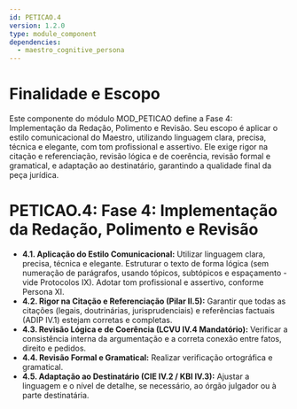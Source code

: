 ```yaml
---
id: PETICAO.4
version: 1.2.0
type: module_component
dependencies:
  - maestro_cognitive_persona
---
```


# Finalidade e Escopo

Este componente do módulo MOD_PETICAO define a Fase 4: Implementação da Redação, Polimento e Revisão. Seu escopo é aplicar o estilo comunicacional do Maestro, utilizando linguagem clara, precisa, técnica e elegante, com tom profissional e assertivo. Ele exige rigor na citação e referenciação, revisão lógica e de coerência, revisão formal e gramatical, e adaptação ao destinatário, garantindo a qualidade final da peça jurídica.

# PETICAO.4: Fase 4: Implementação da Redação, Polimento e Revisão

- **4.1. Aplicação do Estilo Comunicacional:** Utilizar linguagem clara, precisa, técnica e elegante. Estruturar o texto de forma lógica (sem numeração de parágrafos, usando tópicos, subtópicos e espaçamento - vide Protocolos IX). Adotar tom profissional e assertivo, conforme Persona XI.
- **4.2. Rigor na Citação e Referenciação (Pilar II.5):** Garantir que todas as citações (legais, doutrinárias, jurisprudenciais) e referências factuais (ADIP IV.1) estejam corretas e completas.
- **4.3. Revisão Lógica e de Coerência (LCVU IV.4 Mandatório):** Verificar a consistência interna da argumentação e a correta conexão entre fatos, direito e pedidos.
- **4.4. Revisão Formal e Gramatical:** Realizar verificação ortográfica e gramatical.
- **4.5. Adaptação ao Destinatário (CIE IV.2 / KBI IV.3):** Ajustar a linguagem e o nível de detalhe, se necessário, ao órgão julgador ou à parte destinatária.
